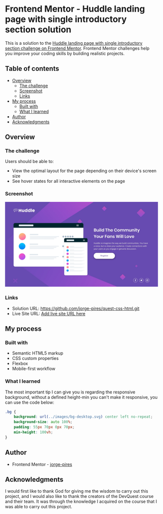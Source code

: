# Frontend Mentor - Huddle landing page with single introductory section solution

This is a solution to the [Huddle landing page with single introductory section challenge on Frontend Mentor](https://www.frontendmentor.io/challenges/huddle-landing-page-with-a-single-introductory-section-B_2Wvxgi0). Frontend Mentor challenges help you improve your coding skills by building realistic projects. 

## Table of contents

- [Overview](#overview)
  - [The challenge](#the-challenge)
  - [Screenshot](#screenshot)
  - [Links](#links)
- [My process](#my-process)
  - [Built with](#built-with)
  - [What I learned](#what-i-learned)
- [Author](#author)
- [Acknowledgments](#acknowledgments)

## Overview

### The challenge

Users should be able to:

- View the optimal layout for the page depending on their device's screen size
- See hover states for all interactive elements on the page

### Screenshot

![Design preview for the Huddle landing page with single introductory section](./design/desktop-design.jpg)

### Links

- Solution URL: https://github.com/jorge-pires/quest-css-html.git
- Live Site URL: [Add live site URL here](https://your-live-site-url.com)

## My process

### Built with

- Semantic HTML5 markup
- CSS custom properties
- Flexbox
- Mobile-first workflow

### What I learned

The most important tip I can give you is regarding the responsive background, without a defined height-min you can't make it responsive, you can use the code below:

```css
.bg {
    background: url(../images/bg-desktop.svg) center left no-repeat;
    background-size: auto 100%;
    padding: 55px 70px 0px 70px;
    min-height: 100vh;
}
```
## Author

- Frontend Mentor - [jorge-pires](https://github.com/jorge-pires)

## Acknowledgments

I would first like to thank God for giving me the wisdom to carry out this project, and I would also like to thank the creators of the DevQuest course and their team. It was through the knowledge I acquired on the course that I was able to carry out this project.